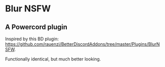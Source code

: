 # Blur NSFW

## A Powercord plugin

Inspired by this BD plugin: https://github.com/rauenzi/BetterDiscordAddons/tree/master/Plugins/BlurNSFW.

Functionally identical, but much better looking.
